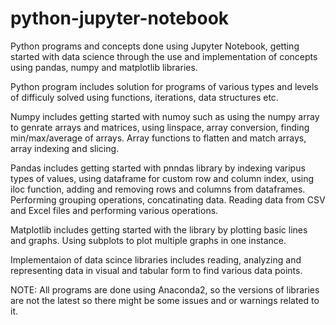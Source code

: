 # python-jupyter-notebook
Python programs and concepts done using Jupyter Notebook, getting started with data science through the use and implementation of concepts using pandas, numpy and matplotlib libraries.

Python program includes solution for programs of various types and levels of difficuly solved using functions, iterations, data structures etc. 

Numpy includes getting started with numoy such as using the numpy array to genrate arrays and matrices, using linspace, array conversion, finding min/max/average of arrays. Array functions to flatten and match arrays, array indexing and slicing.

Pandas includes getting started with pnndas library by indexing varipus types of values, using dataframe for custom row and column index, using iloc function, adding and removing rows and columns from dataframes. Performing grouping operations, concatinating data. Reading data from CSV and Excel files and performing various operations.

Matplotlib includes getting started with the library by plotting basic lines and graphs. Using subplots to plot multiple graphs in one instance.

Implementaion of data scince libraries includes reading, analyzing and representing data in visual and tabular form to find various data points. 

NOTE: All programs are done using Anaconda2, so the versions of libraries are not the latest so there might be some issues and or warnings related to it. 
